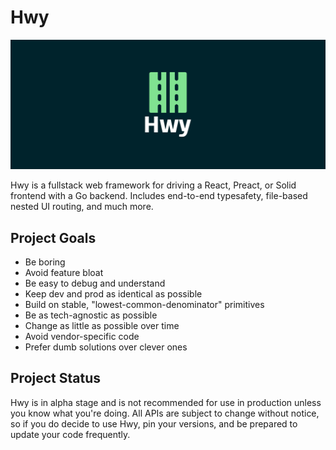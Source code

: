 # Hwy

<img src="banner.webp" alt="Hwy logo banner">

Hwy is a fullstack web framework for driving a React, Preact, or Solid frontend
with a Go backend. Includes end-to-end typesafety, file-based nested UI routing,
and much more.

## Project Goals

- Be boring
- Avoid feature bloat
- Be easy to debug and understand
- Keep dev and prod as identical as possible
- Build on stable, "lowest-common-denominator" primitives
- Be as tech-agnostic as possible
- Change as little as possible over time
- Avoid vendor-specific code
- Prefer dumb solutions over clever ones

## Project Status

Hwy is in alpha stage and is not recommended for use in production unless you
know what you're doing. All APIs are subject to change without notice, so if you
do decide to use Hwy, pin your versions, and be prepared to update your code
frequently.
